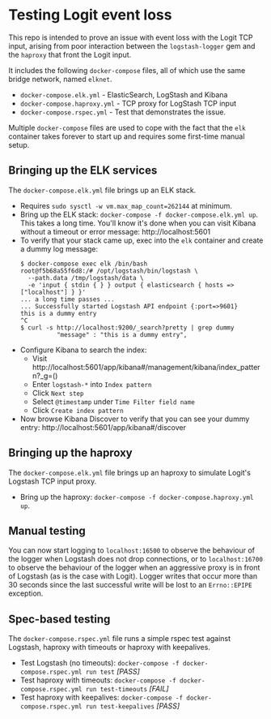 # Testing Logit event loss

This repo is intended to prove an issue with event loss with the Logit TCP input,
arising from poor interaction between the `logstash-logger` gem and the `haproxy`
that front the Logit input.

It includes the following `docker-compose` files, all of which use the same bridge
network, named `elknet`.

* `docker-compose.elk.yml`     - ElasticSearch, LogStash and Kibana
* `docker-compose.haproxy.yml` - TCP proxy for LogStash TCP input
* `docker-compose.rspec.yml`   - Test that demonstrates the issue.

Multiple `docker-compose` files are used to cope with the fact that the `elk`
container takes forever to start up and requires some first-time manual setup.

## Bringing up the ELK services

The `docker-compose.elk.yml` file brings up an ELK stack.

* Requires `sudo sysctl -w vm.max_map_count=262144` at minimum.
* Bring up the ELK stack: `docker-compose -f docker-compose.elk.yml up`.  This takes a long time.
  You'll know it's done when you can visit Kibana without a timeout or
  error message: http://localhost:5601
* To verify that your stack came up, exec into the `elk` container and create a dummy log message:
  ```
  $ docker-compose exec elk /bin/bash
  root@f5b68a55f6d8:/# /opt/logstash/bin/logstash \
    --path.data /tmp/logstash/data \
    -e 'input { stdin { } } output { elasticsearch { hosts => ["localhost"] } }'
  ... a long time passes ...
  ... Successfully started Logstash API endpoint {:port=>9601}
  this is a dummy entry
  ^C
  $ curl -s http://localhost:9200/_search?pretty | grep dummy
            "message" : "this is a dummy entry",
  ```
* Configure Kibana to search the index:
  * Visit http://localhost:5601/app/kibana#/management/kibana/index_pattern?_g=()
  * Enter `logstash-*` into `Index pattern`
  * Click `Next step`
  * Select `@timestamp` under `Time Filter field name`
  * Click `Create index pattern`
* Now browse Kibana Discover to verify that you can see your dummy entry: http://localhost:5601/app/kibana#/discover

## Bringing up the haproxy

The `docker-compose.elk.yml` file brings up an haproxy to simulate Logit's Logstash TCP input proxy.

* Bring up the haproxy: `docker-compose -f docker-compose.haproxy.yml up`.

## Manual testing

You can now start logging to `localhost:16500` to observe the behaviour of the logger when Logstash does not drop connections,
or to `localhost:16700` to observe the behaviour of the logger when an aggressive proxy is in front of Logstash (as is the case
with Logit). Logger writes that occur more than 30 seconds since the last successful write will be lost to an `Errno::EPIPE`
exception.

## Spec-based testing

The `docker-compose.rspec.yml` file runs a simple rspec test against Logstash, haproxy with timeouts or haproxy with keepalives.

* Test Logstash (no timeouts): `docker-compose -f docker-compose.rspec.yml run test` *[PASS]*
* Test haproxy with timeouts: `docker-compose -f docker-compose.rspec.yml run test-timeouts` *[FAIL]*
* Test haproxy with keepalives: `docker-compose -f docker-compose.rspec.yml run test-keepalives` *[PASS]*

